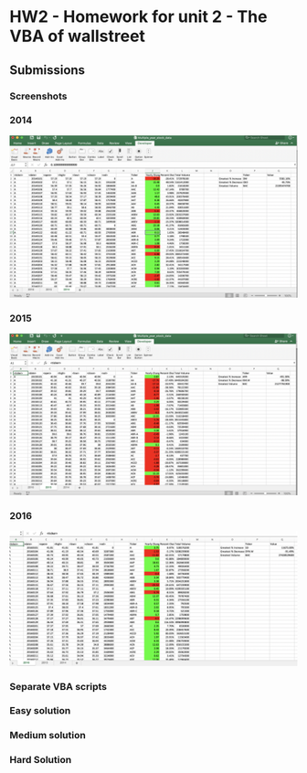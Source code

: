 # HW2 - Homework for unit 2 - The VBA of wallstreet

## Submissions

### Screenshots

### 2014
![2014](./HW2_RPS_2014_Screenshot.png)

### 2015
![2015](./HW2_RPS_2015_Screenshot.png)

### 2016
![2016](./HW2_RPS_2016_Screenshot.png)

### Separate VBA scripts

### Easy solution

### Medium solution

### Hard Solution
